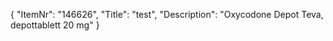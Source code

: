{
  "ItemNr": "146626",
  "Title": "test",
  "Description": "Oxycodone Depot Teva, depottablett 20 mg"
}